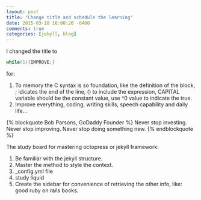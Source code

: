 ```yaml
---
layout: post
title: "Change title and schedule the learning"
date: 2015-03-18 16:00:26 -0400
comments: true
categories: [jekyll, blog]
---
```

I changed the title to 
``` c title expression 
while(1){IMPROVE;} 
```
for:    
1.  To memory the C syntax is so foundation, like the definition of the block, ; idicates the end of the line, () to include the expression, CAPITAL variable should be the constant value, use ^0 value to indicate the true.   
2.  Improve everything, coding, writing skills, speech capability and daily life...  
<!--more-->

{% blockquote Bob Parsons, GoDaddy Founder %}
Never stop investing. Never stop improving. Never stop doing something new.
{% endblockquote %}

The study board for mastering octopress or jekyll framework:  
1. Be familiar with the jekyll structure.  
2. Master the method to style the context.  
3. _config.yml file  
4. study liquid    
5. Create the sidebar for convenience of retrieving the other info, like: good ruby on rails books.
